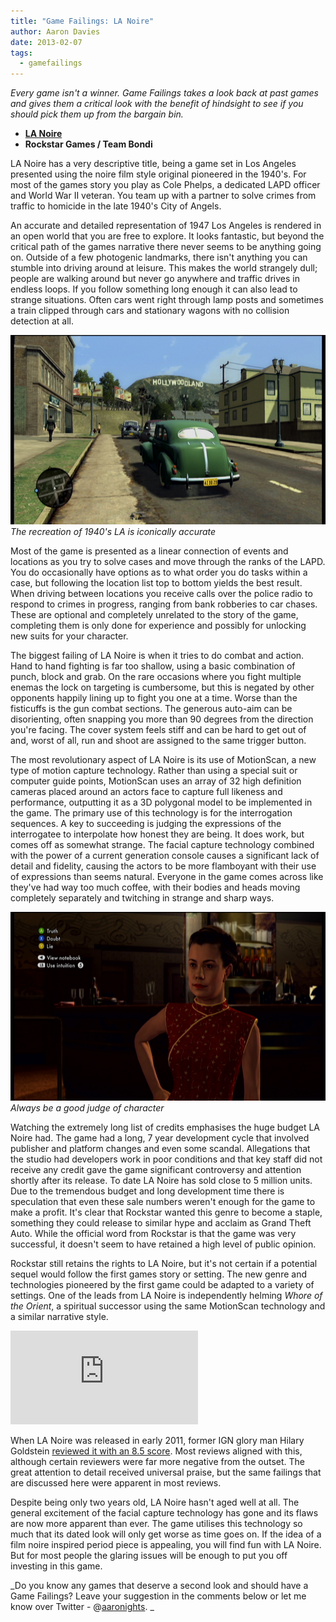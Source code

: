 ```yaml
---
title: "Game Failings: LA Noire"
author: Aaron Davies
date: 2013-02-07
tags:
  - gamefailings
---
```


_Every game isn't a winner. Game Failings takes a look back at past games and gives them a critical look with the benefit of hindsight to see if you should pick them up from the bargain bin._

* **[LA Noire](http://www.ign.com/games/la-noire/xbox-360-14249693)**
* **Rockstar Games / Team Bondi**

LA Noire has a very descriptive title, being a game set in Los Angeles presented using the noire film style original pioneered in the 1940's. For most of the games story you play as Cole Phelps, a dedicated LAPD officer and World War II veteran. You team up with a partner to solve crimes from traffic to homicide in the late 1940's City of Angels.

An accurate and detailed representation of 1947 Los Angeles is rendered in an open world that you are free to explore. It looks fantastic, but beyond the critical path of the games narrative there never seems to be anything going on. Outside of a few photogenic landmarks, there isn't anything you can stumble into driving around at leisure. This makes the world strangely dull; people are walking around but never go anywhere and traffic drives in endless loops. If you follow something long enough it can also lead to strange situations. Often cars went right through lamp posts and sometimes a train clipped through cars and stationary wagons with no collision detection at all.

[![The recreation of 1940's LA is iconically accurate](../../media/images/blog/Noire1.jpg)](/assets/static/src/media/images/blog/Noire1.jpg)
_The recreation of 1940's LA is iconically accurate_

Most of the game is presented as a linear connection of events and locations as you try to solve cases and move through the ranks of the LAPD. You do occasionally have options as to what order you do tasks within a case, but following the location list top to bottom yields the best result. When driving between locations you receive calls over the police radio to respond to crimes in progress, ranging from bank robberies to car chases. These are optional and completely unrelated to the story of the game, completing them is only done for experience and possibly for unlocking new suits for your character.

The biggest failing of LA Noire is when it tries to do combat and action. Hand to hand fighting is far too shallow, using a basic combination of punch, block and grab. On the rare occasions where you fight multiple enemas the lock on targeting is cumbersome, but this is negated by other opponents happily lining up to fight you one at a time. Worse than the fisticuffs is the gun combat sections. The generous auto-aim can be disorienting, often snapping you more than 90 degrees from the direction you're facing. The cover system feels stiff and can be hard to get out of and, worst of all, run and shoot are assigned to the same trigger button.

The most revolutionary aspect of LA Noire is its use of MotionScan, a new type of motion capture technology. Rather than using a special suit or computer guide points, MotionScan uses an array of 32 high definition cameras placed around an actors face to capture full likeness and performance, outputting it as a 3D polygonal model to be implemented in the game. The primary use of this technology is for the interrogation sequences. A key to succeeding is judging the expressions of the interrogatee to interpolate how honest they are being. It does work, but comes off as somewhat strange. The facial capture technology combined with the power of a current generation console causes a significant lack of detail and fidelity, causing the actors to be more flamboyant with their use of expressions than seems natural. Everyone in the game comes across like they've had way too much coffee, with their bodies and heads moving completely separately and twitching in strange and sharp ways.

[![Always be a good judge of character](../../media/images/blog/Noire2.jpg)](/assets/static/src/media/images/blog/Noire2.jpg)
_Always be a good judge of character_

Watching the extremely long list of credits emphasises the huge budget LA Noire had. The game had a long, 7 year development cycle that involved publisher and platform changes and even some scandal. Allegations that the studio had developers work in poor conditions and that key staff did not receive any credit gave the game significant controversy and attention shortly after its release. To date LA Noire has sold close to 5 million units. Due to the tremendous budget and long development time there is speculation that even these sale numbers weren't enough for the game to make a profit. It's clear that Rockstar wanted this genre to become a staple, something they could release to similar hype and acclaim as Grand Theft Auto. While the official word from Rockstar is that the game was very successful, it doesn't seem to have retained a high level of public opinion.

Rockstar still retains the rights to LA Noire, but it's not certain if a potential sequel would follow the first games story or setting. The new genre and technologies pioneered by the first game could be adapted to a variety of settings. One of the leads from LA Noire is independently helming _Whore of the Orient_, a spiritual successor using the same MotionScan technology and a similar narrative style.

<div class="youtube">
	<iframe class="youtube-player" type="text/html" src="https://www.youtube.com/embed/fc_Mww4Ra5k?start=0" frameborder="0" allowfullscreen=""></iframe>
</div>

When LA Noire was released in early 2011, former IGN glory man Hilary Goldstein [reviewed it with an 8.5 score](http://xbox360.ign.com/articles/116/1168433p1.html). Most reviews aligned with this, although certain reviewers were far more negative from the outset. The great attention to detail received universal praise, but the same failings that are discussed here were apparent in most reviews.

Despite being only two years old, LA Noire hasn't aged well at all. The general excitement of the facial capture technology has gone and its flaws are now more apparent than ever. The game utilises this technology so much that its dated look will only get worse as time goes on. If the idea of a film noire inspired period piece is appealing, you will find fun with LA Noire. But for most people the glaring issues will be enough to put you off investing in this game.

_Do you know any games that deserve a second look and should have a Game Failings? Leave your suggestion in the comments below or let me know over Twitter - @[aaronights](http://twitter.com/aaronights). _
